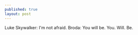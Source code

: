 ```yaml
---
published: true
layout: post
---
```


Luke Skywalker: I'm not afraid. 
Broda: You will be. You. Will. Be.

